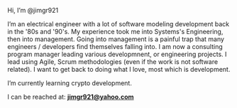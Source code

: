 Hi, I’m @jimgr921

I’m an electrical engineer with a lot of software modeling development back in the '80s and '90's.  My 
experience took me into Systems's Engineering, then into management.  Going into management is a painful 
trap that many engineers / developers find themselves falling into.  I am now a consulting program manager 
leading various developmnent, or engineering projects.  I lead using Agile, Scrum methodologies (even if 
the work is not software related).  I want to get back to doing what I love, most which is development.

I’m currently learning crypto development.

I can be reached at: **jimgr921@yahoo.com**

<!---
jimgr921/jimgr921 is a ✨ special ✨ repository because its `README.md` (this file) appears on your GitHub profile.
You can click the Preview link to take a look at your changes.
--->
